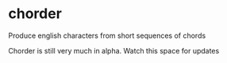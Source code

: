 chorder
=======

Produce english characters from short sequences of chords

Chorder is still very much in alpha. Watch this space for updates
